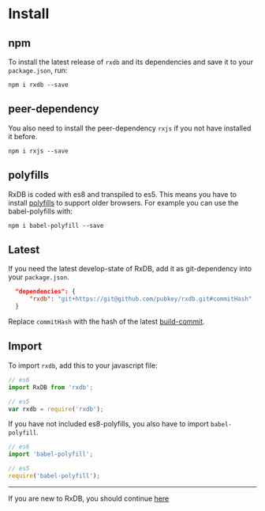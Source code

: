 # Install

## npm

To install the latest release of `rxdb` and its dependencies and save it to your `package.json`, run:

`npm i rxdb --save`

## peer-dependency

You also need to install the peer-dependency `rxjs` if you not have installed it before.

`npm i rxjs --save`

## polyfills

RxDB is coded with es8 and transpiled to es5\. This means you have to install [polyfills](https://en.wikipedia.org/wiki/Polyfill_(programming)) to support older browsers. For example you can use the babel-polyfills with:

`npm i babel-polyfill --save`

## Latest

If you need the latest develop-state of RxDB, add it as git-dependency into your `package.json`.

```json
  "dependencies": {
      "rxdb": "git+https://git@github.com/pubkey/rxdb.git#commitHash"
  }
```

Replace `commitHash` with the hash of the latest [build-commit](https://github.com/pubkey/rxdb/search?q=build&type=Commits).

## Import

To import `rxdb`, add this to your javascript file:

```javascript
// es6
import RxDB from 'rxdb';

// es5
var rxdb = require('rxdb');
```

If you have not included es8-polyfills, you also have to import `babel-polyfill`.

```javascript
// es6
import 'babel-polyfill';

// es5
require('babel-polyfill');
```

--------------------------------------------------------------------------------

If you are new to RxDB, you should continue [here](./rx-database.md)
